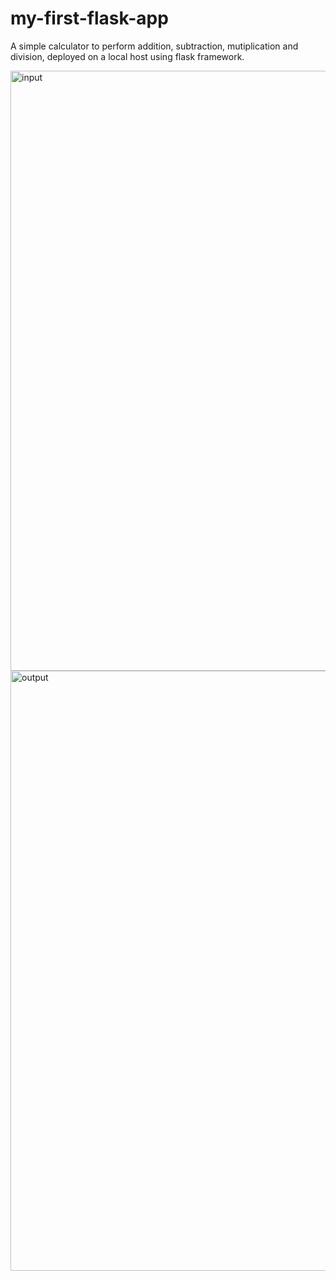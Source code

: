 # my-first-flask-app

A simple calculator to perform addition, subtraction, mutiplication and division, deployed on a local host using flask framework.



<img width="960" alt="input" src="https://user-images.githubusercontent.com/43816262/64131942-ab81df00-cde9-11e9-8fb5-9290f94fb303.png">
<img width="960" alt="output" src="https://user-images.githubusercontent.com/43816262/64131948-b89ece00-cde9-11e9-80f8-34739d74d2e8.png">

